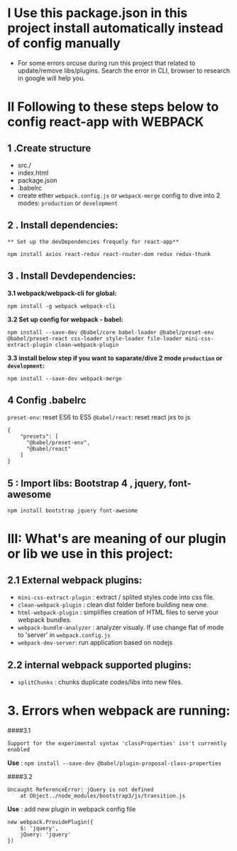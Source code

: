 # I Use this package.json in this project install automatically instead of config manually 
* For some errors orcuse during run this project that related to update/remove libs/plugins.
Search the error in CLI, browser to research in google will help you.
# II Following to these steps below to config react-app with WEBPACK

## 1 .Create structure 

* src./
* index.html
* package.json
* .babelrc
* create ether `webpack.config.js` or `webpack-merge` config to dive into 2 modes:  `production` or `development` 

## 2 . Install dependencies:

    ** Set up the devDependencies frequely for react-app**
    
    npm install axios react-redux react-router-dom redux redux-thunk
    
## 3 . Install Devdependencies:  

   **3.1 webpack/webpack-cli for global:** 
    
    npm install -g webpack webpack-cli 
    
   **3.2 Set up config for webpack - babel:**
    
    npm install --save-dev @babel/core babel-loader @babel/preset-env @babel/preset-react css-loader style-loader file-loader mini-css-extract-plugin clean-webpack-plugin 

   **3.3 install below step if you want to saparate/dive 2 mode `production` or `development`:** 
    
    npm install --save-dev webpack-merge


## 4 Config .babelrc
`preset-env`: reset ES6 to ES5
`@babel/react`: reset react jxs to js

``` 
{
    "presets": [
      "@babel/preset-env",
      "@babel/react"  
    ]
}

``` 

## 5 : Import libs: Bootstrap 4 , jquery, font-awesome

    npm install bootstrap jquery font-awesome

# III: What's are meaning of our plugin or lib we use in this project:
## 2.1 External webpack plugins:

- `mini-css-extract-plugin` : extract / splited styles code into css file.
- `clean-webpack-plugin` : clean dist folder before building new one.
- `html-webpack-plugin` : simplifies creation of HTML files to serve your webpack bundles.
- `webpack-bundle-analyzer` : analyzer visualy. If use change flat of mode to 'server' in `webpack.config.js`
- `webpack-dev-server`: run application based on nodejs

## 2.2 internal webpack supported plugins:
- `splitChunks` : chunks duplicate codes/libs into new files.
# 3. Errors when webpack are running:

####3.1

```
Support for the experimental syntax 'classProperties' isn't currently enabled
```
**Use** : 
`npm install --save-dev @babel/plugin-proposal-class-properties`


####3.2

```
Uncaught ReferenceError: jQuery is not defined
    at Object../node_modules/bootstrap3/js/transition.js
```
**Use** : add new plugin in webpack config file
```
new webpack.ProvidePlugin({
    $: 'jquery',
    jQuery: 'jquery'
})
```